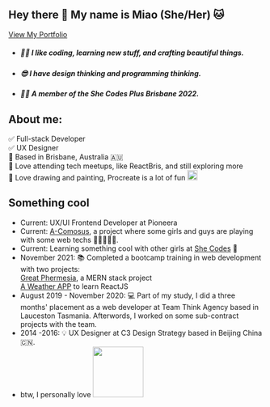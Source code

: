 ## Hey there 👋 My name is Miao (She/Her) 🐱

[View My Portfolio](https://miaozhaod.github.io/portfolio/#/)

* ##### 👩‍💻 I like coding, learning new stuff, and crafting beautiful things.
* ##### 😎 I have design thinking and programming thinking.
* ##### 👧🏻 A member of the She Codes Plus Brisbane 2022.


## About me:
✅ Full-stack Developer </br>
✅ UX Designer </br>
📍 Based in Brisbane, Australia 🇦🇺 </br>
🍕 Love attending tech meetups, like ReactBris, and still exploring more </br>
🎨 Love drawing and painting, Procreate is a lot of fun [<img src="https://img.icons8.com/color/344/procreate.png" style="width:20px;height:auto;"/>](https://img.icons8.com/color/344/procreate.png)

## Something cool
- Current: UX/UI Frontend Developer at Pioneera
- Current: [A-Comosus](https://uat.a-comosus.link/), a project where some girls and guys are playing with some web techs  👩‍💻🧑‍💻🍍. 
- Current: Learning something cool with other girls at [She Codes](https://shecodes.com.au/) 🥳
- November 2021: 📚 Completed a bootcamp training in web development with two projects: </br>
[Great Phermesia](https://www.greatphermesia.com/), a MERN stack project </br>
[A Weather APP](https://miaozhaod.github.io/weatherapp/) to learn ReactJS </br>
- August 2019 - November 2020: 💻 Part of my study, I did a three months' placement as a web developer at Team Think Agency based in Lauceston Tasmania. Afterwords, I worked on some sub-contract projects with the team.
- 2014 -2016: 💡 UX Designer at C3 Design Strategy based in Beijing China 🇨🇳.
- btw, I personally love [<img src="https://tailwindcss.com/_next/static/media/tailwindcss-logotype.ed60a6f85c663923c4d6ee9d85f359cd.svg" style="width:100px;height:auto">](https://tailwindcss.com/) 





